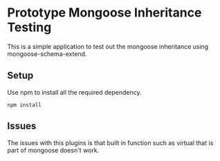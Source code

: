 # Prototype Mongoose Inheritance Testing

This is a simple application to test out the mongoose inheritance using mongoose-schema-extend.

## Setup

Use npm to install all the required dependency.

```
npm install
```

## Issues

The issues with this plugins is that built in function such as virtual that is part of mongoose doesn't work.
